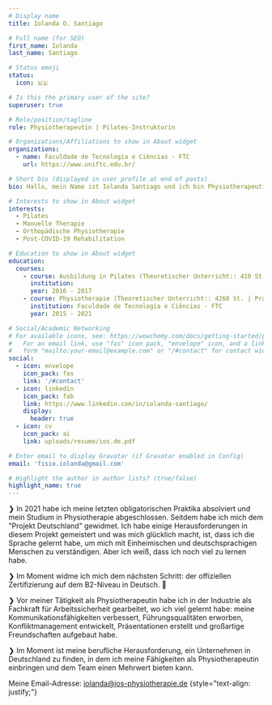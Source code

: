 ```yaml
---
# Display name
title: Iolanda O. Santiago

# Full name (for SEO)
first_name: Iolanda
last_name: Santiago

# Status emoji
status:
  icon: 🇩🇪

# Is this the primary user of the site?
superuser: true

# Role/position/tagline
role: Physiotherapeutin | Pilates-Instruktorin

# Organizations/Affiliations to show in About widget
organizations:
  - name: Faculdade de Tecnologia e Ciências - FTC
    url: https://www.uniftc.edu.br/

# Short bio (displayed in user profile at end of posts)
bio: Hallo, mein Name ist Iolanda Santiago und ich bin Physiotherapeutin von Beruf. 👋

# Interests to show in About widget
interests:
  - Pilates
  - Manuelle Therapie
  - Orthopädische Physiotherapie
  - Post-COVID-19 Rehabilitation

# Education to show in About widget
education:
  courses:
    - course: Ausbildung in Pilates (Theoretischer Unterricht:: 410 St. | Praktischer:: 300 St.)
      institution: 
      year: 2016 - 2017
    - course: Physiotherapie (Theoretischer Unterricht:: 4260 St. | Praktischer:: 1620 St.)
      institution: Faculdade de Tecnologia e Ciências - FTC
      year: 2015 - 2021

# Social/Academic Networking
# For available icons, see: https://wowchemy.com/docs/getting-started/page-builder/#icons
#   For an email link, use "fas" icon pack, "envelope" icon, and a link in the
#   form "mailto:your-email@example.com" or "/#contact" for contact widget.
social:
  - icon: envelope
    icon_pack: fas
    link: '/#contact'
  - icon: linkedin
    icon_pack: fab
    link: https://www.linkedin.com/in/iolanda-santiago/
    display:
      header: true
  - icon: cv
    icon_pack: ai
    link: uploads/resume/ios.de.pdf

# Enter email to display Gravatar (if Gravatar enabled in Config)
email: 'fisio.iolanda@gmail.com'

# Highlight the author in author lists? (true/false)
highlight_name: true
---
```


❯ In 2021 habe ich meine letzten obligatorischen Praktika absolviert und mein Studium in Physiotherapie abgeschlossen. Seitdem habe ich mich dem "Projekt Deutschland" gewidmet. Ich habe einige Herausforderungen in diesem Projekt gemeistert und was mich glücklich macht, ist, dass ich die Sprache gelernt habe, um mich mit Einheimischen und deutschsprachigen Menschen zu verständigen. Aber ich weiß, dass ich noch viel zu lernen habe.

❯ Im Moment widme ich mich dem nächsten Schritt: der offiziellen Zertifizierung auf dem B2-Niveau in Deutsch. 🚀

❯ Vor meiner Tätigkeit als Physiotherapeutin habe ich in der Industrie als Fachkraft für Arbeitssicherheit gearbeitet, wo ich viel gelernt habe: meine Kommunikationsfähigkeiten verbessert, Führungsqualitäten erworben, Konfliktmanagement entwickelt, Präsentationen erstellt und großartige Freundschaften aufgebaut habe.

❯ Im Moment ist meine berufliche Herausforderung, ein Unternehmen in Deutschland zu finden, in dem ich meine Fähigkeiten als Physiotherapeutin einbringen und dem Team einen Mehrwert bieten kann.

Meine Email-Adresse: iolanda@ios-physiotherapie.de 
{style="text-align: justify;"}
